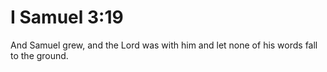 # I Samuel 3:19

And Samuel grew, and the Lord was with him and let none of his words fall to the ground.
